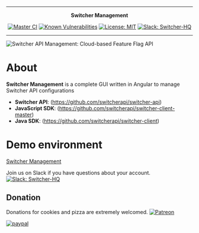 ***

<div align="center">
<b>Switcher Management</b><br>
</div>

<div align="center">

[![Master CI](https://github.com/switcherapi/switcher-management/actions/workflows/master.yml/badge.svg?branch=master)](https://github.com/switcherapi/switcher-management/actions/workflows/master.yml)
[![Known Vulnerabilities](https://snyk.io/test/github/switcherapi/switcher-management/badge.svg?targetFile=package.json)](https://snyk.io/test/github/switcherapi/switcher-management?targetFile=package.json)
[![License: MIT](https://img.shields.io/badge/License-MIT-yellow.svg)](https://opensource.org/licenses/MIT)
[![Slack: Switcher-HQ](https://img.shields.io/badge/slack-@switcher/hq-blue.svg?logo=slack)](https://switcher-hq.slack.com/)

</div>

***

![Switcher API Management: Cloud-based Feature Flag API](https://github.com/switcherapi/switcherapi-assets/blob/master/logo/switcherapi_management_grey.png)

# About  
**Switcher Management** is a complete GUI written in Angular to manage Switcher API configurations

 - **Switcher API**: (https://github.com/switcherapi/switcher-api)
 - **JavaScript SDK**: (https://github.com/switcherapi/switcher-client-master)
 - **Java SDK**: (https://github.com/switcherapi/switcher-client)

# Demo environment

[Switcher Management](https://switcherapi.github.io/switcher-management)

Join us on Slack if you have questions about your account. [![Slack: Switcher-HQ](https://img.shields.io/badge/slack-@switcher/hq-blue.svg?logo=slack)](https://switcher-hq.slack.com/)

## Donation
Donations for cookies and pizza are extremely welcomed.
[![Patreon](https://img.shields.io/badge/patreon-donate-yellow.svg)](https://www.patreon.com/switcherapi)

[![paypal](https://www.paypalobjects.com/en_US/i/btn/btn_donateCC_LG.gif)](https://www.paypal.com/cgi-bin/webscr?cmd=_s-xclick&hosted_button_id=9FKW64V67RKXW&source=url)